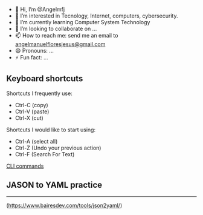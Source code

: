- 👋 Hi, I’m @Angelmfj
- 👀 I’m interested in Tecnology, Internet, computers, cybersecurity.
- 🌱 I’m currently learning Computer System Technology
- 💞️ I’m looking to collaborate on ...
- 📫 How to reach me: send me an email to angelmanuelfloresjesus@gmail.com
- 😄 Pronouns: ...
- ⚡ Fun fact: ...

<!---
Angelmfj/Angelmfj is a ✨ special ✨ repository because its `README.md` (this file) appears on your GitHub profile.
You can click the Preview link to take a look at your changes.
--->
## Keyboard shortcuts
Shortcuts I frequently use:
- Ctrl-C (copy)
- Ctrl-V (paste)
- Ctrl-X (cut)

Shortcuts I would like to start using:
- Ctrl-A (select all)
- Ctrl-Z (Undo your previous action)
- Ctrl-F (Search For Text)

[CLI commands](docs/cli.md)

## JASON to YAML practice
---
(https://www.bairesdev.com/tools/json2yaml/)
